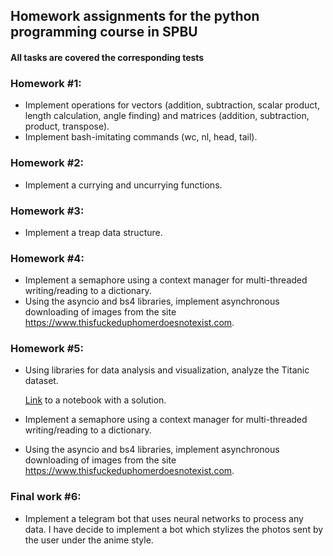 ## Homework assignments for the python programming course in SPBU

#### All tasks are covered the corresponding tests

### Homework #1:
* Implement operations for vectors (addition, subtraction, scalar product, length calculation, angle finding) and matrices (addition, subtraction, product, transpose).
* Implement bash-imitating commands (wc, nl, head, tail).

### Homework #2:
* Implement a currying and uncurrying functions.

### Homework #3:
* Implement a treap data structure.

### Homework #4:
* Implement a semaphore using a context manager for multi-threaded writing/reading to a dictionary.
* Using the asyncio and bs4 libraries, implement asynchronous downloading of images from the site https://www.thisfuckeduphomerdoesnotexist.com.

### Homework #5:
* Using libraries for data analysis and visualization, analyze the Titanic dataset.
  
  [Link](https://datalore.jetbrains.com/notebook/GYadPLfUWCp3xKoWKRIQJb/h2iIdAeha75CRiQxUXUBWd/) to a notebook with a solution.

* Implement a semaphore using a context manager for multi-threaded writing/reading to a dictionary.
* Using the asyncio and bs4 libraries, implement asynchronous downloading of images from the site https://www.thisfuckeduphomerdoesnotexist.com.

### Final work #6:
* Implement a telegram bot that uses neural networks to process any data.
I have decide to implement a bot which stylizes the photos sent by the user under the anime style.

